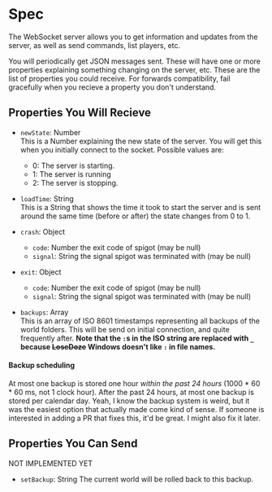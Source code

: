 # Spec
The WebSocket server allows you to get information and updates from the server, as well as send commands, list players, etc.

You will periodically get JSON messages sent. These will have one or more properties explaining something changing on the server, etc. These are the list of properties you could receive. For forwards compatibility, fail gracefully when you recieve a property you don't understand.

## Properties You Will Recieve
- `newState`: Number  
    This is a Number explaining the new state of the server. You will get this when you initially connect to the socket. Possible values are:
    - 0: The server is starting.
    - 1: The server is running
    - 2: The server is stopping.


- `loadTime`: String  
    This is a String that shows the time it took to start the server and is sent around the same time (before or after) the state changes from 0 to 1.


- `crash`: Object
   - `code`: Number
    the exit code of spigot (may be null)
   - `signal`: String
    the signal spigot was terminated with (may be null)


- `exit`: Object
   - `code`: Number
    the exit code of spigot (may be null)
   - `signal`: String
    the signal spigot was terminated with (may be null)


 - `backups`: Array  
  This is an array of ISO 8601 timestamps representing all backups of the world folders. This will be send on initial connection, and quite frequently after. **Note that the
`:`s in the ISO string are replaced with `_` because **~~LoseDoze~~** Windows doesn't like `:` in file names.**
  #### Backup scheduling
  At most one backup is stored one hour *within the past 24 hours* (1000 * 60 * 60 ms, not 1 clock hour). After the past 24 hours, at most one backup is stored per calendar day. Yeah, I know the backup system is weird, but it was the easiest option that actually made come kind of sense. If someone is interested in adding a PR that fixes this, it'd be great. I might also fix it later.

## Properties You Can Send

NOT IMPLEMENTED YET

 - `setBackup`: String
  The current world will be rolled back to this backup.
